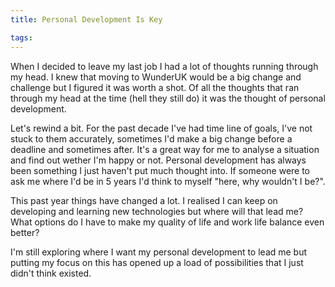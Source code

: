 ```yaml
---
title: Personal Development Is Key

tags:
---
```

When I decided to leave my last job I had a lot of thoughts running through my head. I knew that moving to WunderUK would be a big change and challenge but I figured it was worth a shot. Of all the thoughts that ran through my head at the time (hell they still do) it was the thought of personal development.

Let's rewind a bit. For the past decade I've had time line of goals, I've not stuck to them accurately, sometimes I'd make a big change before a deadline and sometimes after. It's a great way for me to analyse a situation and find out wether I'm happy or not. Personal development has always been something I just haven't put much thought into. If someone were to ask me where I'd be in 5 years I'd think to myself "here, why wouldn't I be?".

This past year things have changed a lot. I realised I can keep on developing and learning new technologies but where will that lead me? What options do I have to make my quality of life and work life balance even better?

I'm still exploring where I want my personal development to lead me but putting my focus on this has opened up a load of possibilities that I just didn't think existed.
